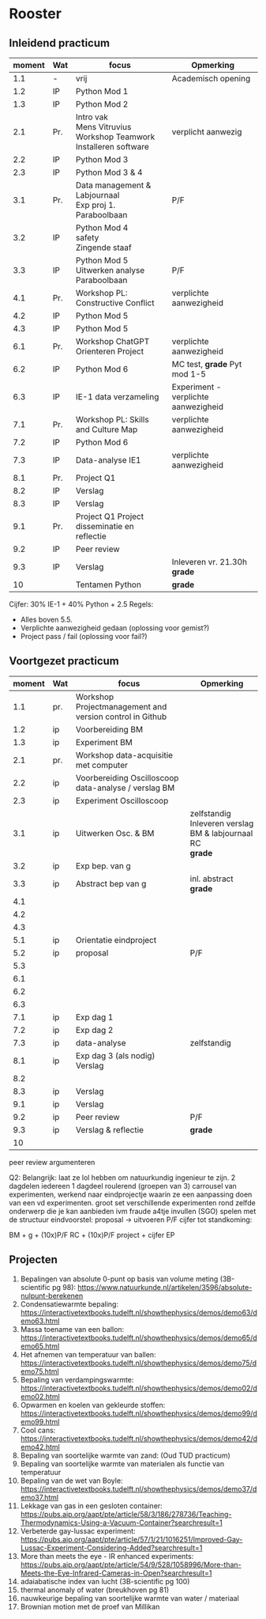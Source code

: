 # Rooster

## Inleidend practicum
| moment | Wat | focus | Opmerking |
|  ---   | --- | ----  | --- |
| 1.1 | - | vrij | Academisch opening |
| 1.2 | IP | Python Mod 1| |
| 1.3 | IP | Python Mod 2 | |
| 2.1 | Pr.| Intro vak <br> Mens Vitruvius <br> Workshop Teamwork <br> Installeren software | verplicht aanwezig|
| 2.2 | IP | Python Mod 3| |
| 2.3 | IP | Python Mod 3 & 4| |
| 3.1 | Pr.| Data management & Labjournaal <br> Exp proj 1. Paraboolbaan | P/F |
| 3.2 | IP | Python Mod 4 <br> safety <br> Zingende staaf| |
| 3.3 | IP | Python Mod 5 <br> Uitwerken analyse Paraboolbaan| P/F |
| 4.1 | Pr.| Workshop PL: Constructive Conflict | verplichte aanwezigheid |
| 4.2 | IP | Python Mod 5 | |
| 4.3 | IP | Python Mod 5| |
| 6.1 | Pr.| Workshop ChatGPT <br> Orienteren Project  | verplichte aanwezigheid |
| 6.2 | IP | Python Mod 6 | MC test, **grade** Pyt mod 1-5|
| 6.3 | IP | IE-1 data verzameling | Experiment - verplichte aanwezigheid|
| 7.1 | Pr.| Workshop PL: Skills and Culture Map | verplichte aanwezigheid |
| 7.2 | IP | Python Mod 6 | |
| 7.3 | IP | Data-analyse IE1| verplichte aanwezigheid|
| 8.1 | Pr.| Project Q1 |
| 8.2 | IP | Verslag | |
| 8.3 | IP | Verslag| |
| 9.1 | Pr.| Project Q1 Project disseminatie en reflectie| |
| 9.2 | IP | Peer review | |
| 9.3 | IP | Verslag| Inleveren vr. 21.30h <br> **grade** |
| 10  | | Tentamen Python | **grade** |

Cijfer: 30% IE-1 + 40% Python + 2.5
Regels: 
- Alles boven 5.5. 
- Verplichte aanwezigheid gedaan (oplossing voor gemist?)
- Project pass / fail (oplossing voor fail?)


## Voortgezet practicum
| moment | Wat | focus | Opmerking |
|  ---   | --- | ----  | --- |
| 1.1 | pr. | Workshop Projectmanagement and version control in Github | |
| 1.2 | ip | Voorbereiding BM  | |
| 1.3 | ip | Experiment BM | |
| 2.1 | pr. | Workshop data-acquisitie met computer
| 2.2 | ip | Voorbereiding Oscilloscoop <br> data-analyse / verslag BM | |
| 2.3 | ip | Experiment Oscilloscoop | |
| 3.1 | ip | Uitwerken Osc. & BM | zelfstandig <br> Inleveren verslag BM & labjournaal RC <br> **grade** |
| 3.2 | ip | Exp bep. van g | |
| 3.3 | ip | Abstract bep van g | inl. abstract <br> **grade** |
| 4.1 | | | |
| 4.2 | | | |
| 4.3 | | | |
| 5.1 | ip | Orientatie eindproject | |
| 5.2 | ip | proposal | P/F |
| 5.3 | | | |
| 6.1 | | | |
| 6.2 | | | |
| 6.3 | | | |
| 7.1 |  ip | Exp dag 1 | |
| 7.2 |  ip | Exp dag 2 | |
| 7.3 |  ip | data-analyse | zelfstandig |
| 8.1 |  ip | Exp dag 3 (als nodig) Verslag | |
| 8.2 | | | |
| 8.3 | ip | Verslag | |
| 9.1 | ip | Verslag | |
| 9.2 | ip | Peer review | P/F |
| 9.3 | ip | Verslag & reflectie| **grade** |
| 10  | 

peer review
argumenteren

Q2: 
Belangrijk: laat ze lol hebben om natuurkundig ingenieur te zijn.
2 dagdelen iedereen
1 dagdeel roulerend  (groepen van 3)
carrousel van experimenten, werkend naar eindprojectje waarin ze een aanpassing doen van een vd experimenten.
groot set verschillende experimenten rond zelfde onderwerp die je kan aanbieden ivm fraude
a4tje invullen (SGO) spelen met de structuur
eindvoorstel: proposal -> uitvoeren P/F
cijfer tot standkoming: 

BM + g + (10x)P/F RC + (10x)P/F project + cijfer EP

## Projecten
1. Bepalingen van absolute 0-punt op basis van volume meting (3B-scientific pg 98): https://www.natuurkunde.nl/artikelen/3596/absolute-nulpunt-berekenen
1. Condensatiewarmte bepaling: https://interactivetextbooks.tudelft.nl/showthephysics/demos/demo63/demo63.html
1. Massa toename van een ballon: https://interactivetextbooks.tudelft.nl/showthephysics/demos/demo65/demo65.html
1. Het afnemen van temperatuur van ballen: https://interactivetextbooks.tudelft.nl/showthephysics/demos/demo75/demo75.html
1. Bepaling van verdampingswarmte: https://interactivetextbooks.tudelft.nl/showthephysics/demos/demo02/demo02.html
1. Opwarmen en koelen van gekleurde stoffen: https://interactivetextbooks.tudelft.nl/showthephysics/demos/demo99/demo99.html
1. Cool cans: https://interactivetextbooks.tudelft.nl/showthephysics/demos/demo42/demo42.html
1. Bepaling van soortelijke warmte van zand: (Oud TUD practicum)
1. Bepaling van soortelijke warmte van materialen als functie van temperatuur
1. Bepaling van de wet van Boyle: https://interactivetextbooks.tudelft.nl/showthephysics/demos/demo37/demo37.html
1. Lekkage van gas in een gesloten container: https://pubs.aip.org/aapt/pte/article/58/3/186/278736/Teaching-Thermodynamics-Using-a-Vacuum-Container?searchresult=1
1. Verbeterde gay-lussac experiment: https://pubs.aip.org/aapt/pte/article/57/1/21/1016251/Improved-Gay-Lussac-Experiment-Considering-Added?searchresult=1
1. More than meets the eye - IR enhanced experiments: https://pubs.aip.org/aapt/pte/article/54/9/528/1058996/More-than-Meets-the-Eye-Infrared-Cameras-in-Open?searchresult=1
1. adaiabatische index van lucht (3B-scientific pg 100)
1. thermal anomaly of water (breukhoven pg 81)
1. nauwkeurige bepaling van soortelijke warmte van water / materiaal
1. Brownian motion met de proef van Millikan